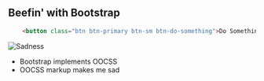 ##  Beefin' with Bootstrap

```html
    <button class="btn btn-primary btn-sm btn-do-something">Do Something</button>
```

![Sadness](http://i.imgur.com/Pkmt37Q.jpg "Sadness")

<aside class="notes">
    <ul>
        <li>Bootstrap implements OOCSS</li>
        <li>OOCSS markup makes me sad</li>
</aside>
